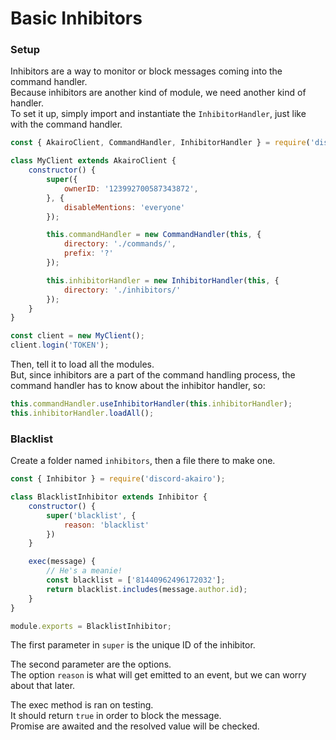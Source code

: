 # Basic Inhibitors

### Setup

Inhibitors are a way to monitor or block messages coming into the command handler.  
Because inhibitors are another kind of module, we need another kind of handler.  
To set it up, simply import and instantiate the `InhibitorHandler`, just like with the command handler.  

```js
const { AkairoClient, CommandHandler, InhibitorHandler } = require('discord-akairo');

class MyClient extends AkairoClient {
    constructor() {
        super({
            ownerID: '123992700587343872',
        }, {
            disableMentions: 'everyone'
        });

        this.commandHandler = new CommandHandler(this, {
            directory: './commands/',
            prefix: '?'
        });

        this.inhibitorHandler = new InhibitorHandler(this, {
            directory: './inhibitors/'
        });
    }
}

const client = new MyClient();
client.login('TOKEN');
```

Then, tell it to load all the modules.  
But, since inhibitors are a part of the command handling process, the command handler has to know about the inhibitor handler, so:  

```js
this.commandHandler.useInhibitorHandler(this.inhibitorHandler);
this.inhibitorHandler.loadAll();
```

### Blacklist

Create a folder named `inhibitors`, then a file there to make one.  

```js
const { Inhibitor } = require('discord-akairo');

class BlacklistInhibitor extends Inhibitor {
    constructor() {
        super('blacklist', {
            reason: 'blacklist'
        })
    }

    exec(message) {
        // He's a meanie!
        const blacklist = ['81440962496172032'];
        return blacklist.includes(message.author.id);
    }
}

module.exports = BlacklistInhibitor;
```

The first parameter in `super` is the unique ID of the inhibitor.  

The second parameter are the options.  
The option `reason` is what will get emitted to an event, but we can worry about that later.  

The exec method is ran on testing.  
It should return `true` in order to block the message.  
Promise are awaited and the resolved value will be checked.  
